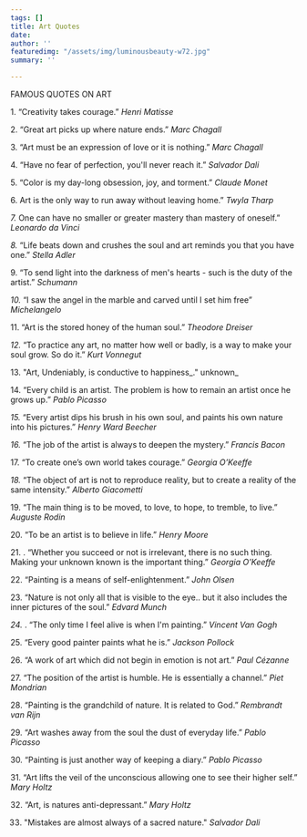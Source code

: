 ```yaml
---
tags: []
title: Art Quotes
date: 
author: ''
featuredimg: "/assets/img/luminousbeauty-w72.jpg"
summary: ''

---
```

FAMOUS QUOTES ON ART

1\. “Creativity takes courage.” _Henri Matisse_

2\. “Great art picks up where nature ends.” _Marc Chagall_

3\. “Art must be an expression of love or it is nothing.” _Marc Chagall_

4\. “Have no fear of perfection, you'll never reach it.” _Salvador Dali_

5\. “Color is my day-long obsession, joy, and torment.” _Claude Monet_

6\. Art is the only way to run away without leaving home.” _Twyla Tharp_

_7._ One can have no smaller or greater mastery than mastery of oneself.” _Leonardo da Vinci_

_8._ “Life beats down and crushes the soul and art reminds you that you have one.” _Stella Adler_

9\. “To send light into the darkness of men's hearts - such is the duty of the artist.” _Schumann_

_10._ “I saw the angel in the marble and carved until I set him free” _Michelangelo_

11\. “Art is the stored honey of the human soul.” _Theodore Dreiser_

_12._ “To practice any art, no matter how well or badly, is a way to make your soul grow. So do it.” _Kurt Vonnegut_

13\. "Art, Undeniably, is conductive to happiness_." unknown_

14\. “Every child is an artist. The problem is how to remain an artist once he grows up.” _Pablo Picasso_

_15._ “Every artist dips his brush in his own soul, and paints his own nature into his pictures.” _Henry Ward Beecher_

_16._ “The job of the artist is always to deepen the mystery.” _Francis Bacon_

17\. “To create one’s own world takes courage.” _Georgia O’Keeffe_

_18._ “The object of art is not to reproduce reality, but to create a reality of the same intensity.” _Alberto Giacometti_

19\. “The main thing is to be moved, to love, to hope, to tremble, to live.” _Auguste Rodin_

20\. “To be an artist is to believe in life.” _Henry Moore_

21\. . “Whether you succeed or not is irrelevant, there is no such thing. Making your unknown known is the important thing.” _Georgia O’Keeffe_

22\. “Painting is a means of self-enlightenment.” _John Olsen_

23\. “Nature is not only all that is visible to the eye.. but it also includes the inner pictures of the soul.” _Edvard Munch_

_24._ . “The only time I feel alive is when I'm painting.” _Vincent Van Gogh_

25\. “Every good painter paints what he is.” _Jackson Pollock_

26\. “A work of art which did not begin in emotion is not art.” _Paul Cézanne_

27\. “The position of the artist is humble. He is essentially a channel.” _Piet Mondrian_

28\. “Painting is the grandchild of nature. It is related to God.” _Rembrandt van Rijn_

29\. “Art washes away from the soul the dust of everyday life.” _Pablo Picasso_

30\. “Painting is just another way of keeping a diary.” _Pablo Picasso_

31\. “Art lifts the veil of the unconscious allowing one to see their higher self.” _Mary Holtz_

32\. “Art, is natures anti-depressant.” _Mary Holtz_

33. "Mistakes are almost always of a sacred nature." _Salvador_ _Dali_